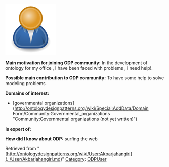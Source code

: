 [![Image:ODPUser.png](../images/a/a6/ODPUser.png)](../Image/ODPUser.png.md "Image:ODPUser.png")




  





__Main motivation for joining ODP community:__ In the development of ontology for my office , I have been faced with problems , i need help!.


__Possible main contribution to ODP community:__ To have some help to solve modeling problems


__Domains of interest:__



* [governmental organizations](http://ontologydesignpatterns.org/wiki/Special:AddData/Domain Form/Community:Governmental_organizations "Community:Governmental organizations (not yet written)")


__Is expert of:__


  

__How did I know about ODP:__ surfing the web






Retrieved from "[http://ontologydesignpatterns.org/wiki/User:Akbarjahangiri](../User/Akbarjahangiri.md)"
 [Category](http://ontologydesignpatterns.org/wiki/Special:Categories "Special:Categories"): [ODPUser](../Category/ODPUser.md "Category:ODPUser")